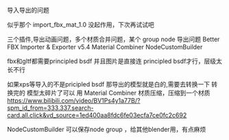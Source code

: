 导入导出的问题

似乎那个 import_fbx_mat_1.0 没起作用，下次再试试吧

三个插件,导出动画问题，多个材质合并问题，某个 group node 导出问题
Better FBX Importer & Exporter v5.4
Material Combiner
NodeCustomBuilder

fbx和gltf都需要principled bsdf
并且图片是直接连 principled bsdf才行，层级太长不行

如果xps等导入的不是pricipled bsdf
那导出的模型就是白的,需要去转换一下
转换完的 模型太碎片了可以 用
Material Combiner 材质压缩，压缩到一个材质
https://www.bilibili.com/video/BV1Ps4y1a77B/?spm_id_from=333.337.search-card.all.click&vd_source=1ed400aa8fdc6fe03ecfa7ce0fc2c692



NodeCustomBuilder 可以保存node group ，给其他blender用，有点麻烦
